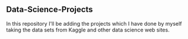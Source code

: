 ## Data-Science-Projects ##      
In this repository I'll be adding the projects which I have done by myself taking the data sets from Kaggle and other data science web sites.    

